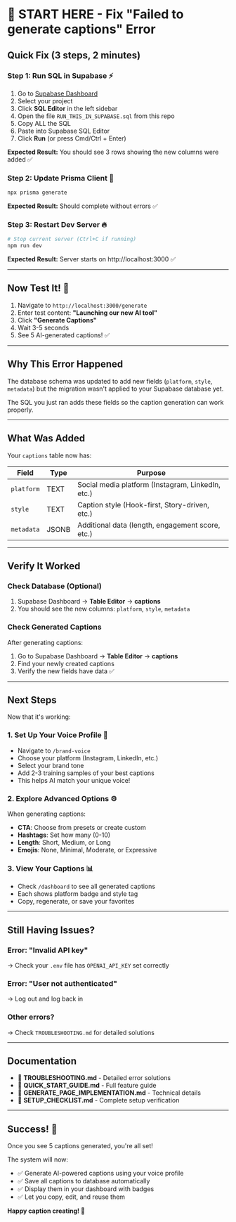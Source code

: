 # 🚀 START HERE - Fix "Failed to generate captions" Error

## Quick Fix (3 steps, 2 minutes)

### Step 1: Run SQL in Supabase ⚡

1. Go to [Supabase Dashboard](https://supabase.com/dashboard)
2. Select your project
3. Click **SQL Editor** in the left sidebar
4. Open the file `RUN_THIS_IN_SUPABASE.sql` from this repo
5. Copy ALL the SQL
6. Paste into Supabase SQL Editor
7. Click **Run** (or press Cmd/Ctrl + Enter)

**Expected Result:** You should see 3 rows showing the new columns were added ✅

### Step 2: Update Prisma Client 🔄

```bash
npx prisma generate
```

**Expected Result:** Should complete without errors ✅

### Step 3: Restart Dev Server 🔥

```bash
# Stop current server (Ctrl+C if running)
npm run dev
```

**Expected Result:** Server starts on http://localhost:3000 ✅

---

## Now Test It! 🎉

1. Navigate to `http://localhost:3000/generate`
2. Enter test content: **"Launching our new AI tool"**
3. Click **"Generate Captions"**
4. Wait 3-5 seconds
5. See 5 AI-generated captions! ✅

---

## Why This Error Happened

The database schema was updated to add new fields (`platform`, `style`, `metadata`) but the migration wasn't applied to your Supabase database yet.

The SQL you just ran adds these fields so the caption generation can work properly.

---

## What Was Added

Your `captions` table now has:

| Field      | Type  | Purpose                                           |
| ---------- | ----- | ------------------------------------------------- |
| `platform` | TEXT  | Social media platform (Instagram, LinkedIn, etc.) |
| `style`    | TEXT  | Caption style (Hook-first, Story-driven, etc.)    |
| `metadata` | JSONB | Additional data (length, engagement score, etc.)  |

---

## Verify It Worked

### Check Database (Optional)

1. Supabase Dashboard → **Table Editor** → **captions**
2. You should see the new columns: `platform`, `style`, `metadata`

### Check Generated Captions

After generating captions:

1. Go to Supabase Dashboard → **Table Editor** → **captions**
2. Find your newly created captions
3. Verify the new fields have data ✅

---

## Next Steps

Now that it's working:

### 1. Set Up Your Voice Profile 🎤

- Navigate to `/brand-voice`
- Choose your platform (Instagram, LinkedIn, etc.)
- Select your brand tone
- Add 2-3 training samples of your best captions
- This helps AI match your unique voice!

### 2. Explore Advanced Options ⚙️

When generating captions:

- **CTA**: Choose from presets or create custom
- **Hashtags**: Set how many (0-10)
- **Length**: Short, Medium, or Long
- **Emojis**: None, Minimal, Moderate, or Expressive

### 3. View Your Captions 📊

- Check `/dashboard` to see all generated captions
- Each shows platform badge and style tag
- Copy, regenerate, or save your favorites

---

## Still Having Issues?

### Error: "Invalid API key"

→ Check your `.env` file has `OPENAI_API_KEY` set correctly

### Error: "User not authenticated"

→ Log out and log back in

### Other errors?

→ Check `TROUBLESHOOTING.md` for detailed solutions

---

## Documentation

- 📘 **TROUBLESHOOTING.md** - Detailed error solutions
- 📗 **QUICK_START_GUIDE.md** - Full feature guide
- 📕 **GENERATE_PAGE_IMPLEMENTATION.md** - Technical details
- 📙 **SETUP_CHECKLIST.md** - Complete setup verification

---

## Success! 🎊

Once you see 5 captions generated, you're all set!

The system will now:

- ✅ Generate AI-powered captions using your voice profile
- ✅ Save all captions to database automatically
- ✅ Display them in your dashboard with badges
- ✅ Let you copy, edit, and reuse them

**Happy caption creating! 🚀**
